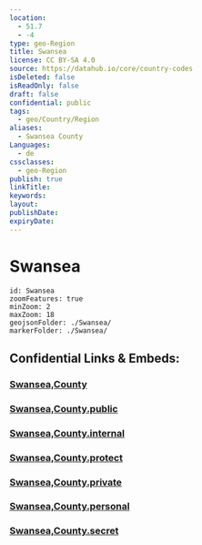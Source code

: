 ```yaml
---
location:
  - 51.7
  - -4
type: geo-Region
title: Swansea
license: CC BY-SA 4.0
source: https://datahub.io/core/country-codes
isDeleted: false
isReadOnly: false
draft: false
confidential: public
tags:
  - geo/Country/Region
aliases:
  - Swansea County
Languages:
  - de
cssclasses:
  - geo-Region
publish: true
linkTitle: 
keywords: 
layout: 
publishDate: 
expiryDate:
---
```


# Swansea

```leaflet
id: Swansea
zoomFeatures: true 
minZoom: 2 
maxZoom: 18
geojsonFolder: ./Swansea/
markerFolder: ./Swansea/
```


## Confidential Links & Embeds: 

### [Swansea,County](/_Standards/Earth/Continent/Europe/Europe~North/UK/Wales/counties~Wales/Swansea,County.md) 

### [Swansea,County.public](/_public/Earth/Continent/Europe/Europe~North/UK/Wales/counties~Wales/Swansea,County.public.md) 

### [Swansea,County.internal](/_internal/Earth/Continent/Europe/Europe~North/UK/Wales/counties~Wales/Swansea,County.internal.md) 

### [Swansea,County.protect](/_protect/Earth/Continent/Europe/Europe~North/UK/Wales/counties~Wales/Swansea,County.protect.md) 

### [Swansea,County.private](/_private/Earth/Continent/Europe/Europe~North/UK/Wales/counties~Wales/Swansea,County.private.md) 

### [Swansea,County.personal](/_personal/Earth/Continent/Europe/Europe~North/UK/Wales/counties~Wales/Swansea,County.personal.md) 

### [Swansea,County.secret](/_secret/Earth/Continent/Europe/Europe~North/UK/Wales/counties~Wales/Swansea,County.secret.md)

